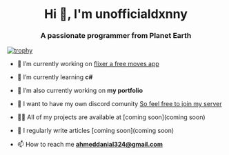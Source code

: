 <h1 align="center">Hi 👋, I'm unofficialdxnny</h1>

<h3 align="center">A passionate programmer from Planet Earth</h3>


[![trophy](https://github-profile-trophy.vercel.app/?username=unofficialdxnny&theme=onedark)](https://instagram.com/unofficialdxnny)

- 🔭 I’m currently working on [flixer a free moves app](https://github.com/unofficialdxnny/flixer)

- 🌱 I’m currently learning **c#**

- 👯 I’m also currently working on **my portfolio**

- 🤝 I want to have my own discord comunity [So feel free to join my server](https://discord.gg/tT2cS8c44p)

- 👨‍💻 All of my projects are available at [coming soon](coming soon)

- 📝 I regularly write articles [coming soon](coming soon)

- 📫 How to reach me **ahmeddanial324@gmail.com**
